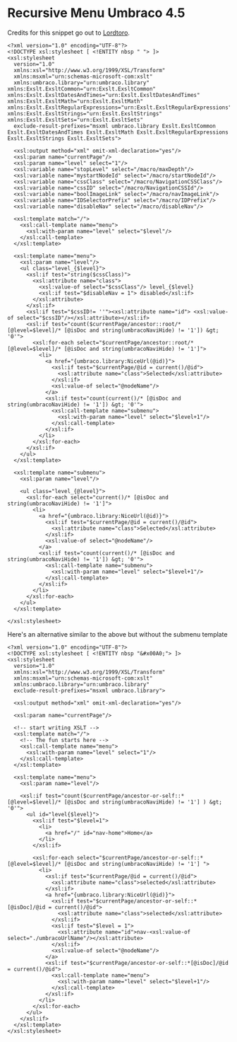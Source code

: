 # Recursive Menu Umbraco 4.5

Credits for this snippet go out to [Lordtoro](http://lordtoro.wordpress.com/2010/07/10/recursive-navigation-in-umbraco-4-5-0/).

    <?xml version="1.0" encoding="UTF-8"?>
    <!DOCTYPE xsl:stylesheet [ <!ENTITY nbsp " "> ]>
    <xsl:stylesheet
      version="1.0"
      xmlns:xsl="http://www.w3.org/1999/XSL/Transform"
      xmlns:msxml="urn:schemas-microsoft-com:xslt"
      xmlns:umbraco.library="urn:umbraco.library" xmlns:Exslt.ExsltCommon="urn:Exslt.ExsltCommon" xmlns:Exslt.ExsltDatesAndTimes="urn:Exslt.ExsltDatesAndTimes" xmlns:Exslt.ExsltMath="urn:Exslt.ExsltMath" xmlns:Exslt.ExsltRegularExpressions="urn:Exslt.ExsltRegularExpressions" xmlns:Exslt.ExsltStrings="urn:Exslt.ExsltStrings" xmlns:Exslt.ExsltSets="urn:Exslt.ExsltSets"
      exclude-result-prefixes="msxml umbraco.library Exslt.ExsltCommon Exslt.ExsltDatesAndTimes Exslt.ExsltMath Exslt.ExsltRegularExpressions Exslt.ExsltStrings Exslt.ExsltSets">

      <xsl:output method="xml" omit-xml-declaration="yes"/>
      <xsl:param name="currentPage"/>
      <xsl:param name="level" select="1"/>
      <xsl:variable name="stopLevel" select="/macro/maxDepth"/>
      <xsl:variable name="mystartNodeId" select="/macro/startNodeId"/>
      <xsl:variable name="cssClass" select="/macro/NavigationCSSClass"/>
      <xsl:variable name="cssID" select="/macro/NavigationCSSId"/>
      <xsl:variable name="boolImageLink" select="/macro/navImageLink"/>
      <xsl:variable name="IDSelectorPrefix" select="/macro/IDPrefix"/>
      <xsl:variable name="disableNav" select="/macro/disableNav"/>

      <xsl:template match="/">
        <xsl:call-template name="menu">
          <xsl:with-param name="level" select="$level"/>
        </xsl:call-template>
      </xsl:template>

      <xsl:template name="menu">
        <xsl:param name="level"/>
        <ul class="level_{$level}">
          <xsl:if test="string($cssClass)">
            <xsl:attribute name="class">
              <xsl:value-of select="$cssClass"/> level_{$level}
              <xsl:if test="$disableNav = 1"> disabled</xsl:if>
            </xsl:attribute>
          </xsl:if>
          <xsl:if test="$cssID!= ''"><xsl:attribute name="id"> <xsl:value-of select="$cssID"/></xsl:attribute></xsl:if>
          <xsl:if test="count($currentPage/ancestor::root/* [@level=$level]/* [@isDoc and string(umbracoNaviHide) != '1']) &gt; '0'">
            <xsl:for-each select="$currentPage/ancestor::root/* [@level=$level]/* [@isDoc and string(umbracoNaviHide) != '1']">
              <li>
                <a href="{umbraco.library:NiceUrl(@id)}">
                  <xsl:if test="$currentPage/@id = current()/@id">
                    <xsl:attribute name="class">Selected</xsl:attribute>
                  </xsl:if>
                  <xsl:value-of select="@nodeName"/>
                </a>
                <xsl:if test="count(current()/* [@isDoc and string(umbracoNaviHide) != '1']) &gt; '0'">
                  <xsl:call-template name="submenu">
                    <xsl:with-param name="level" select="$level+1"/>
                  </xsl:call-template>
                </xsl:if>
              </li>
            </xsl:for-each>
          </xsl:if>
        </ul>
      </xsl:template>

      <xsl:template name="submenu">
        <xsl:param name="level"/>

        <ul class="level_{@level}">
          <xsl:for-each select="current()/* [@isDoc and string(umbracoNaviHide) != '1']">
            <li>
              <a href="{umbraco.library:NiceUrl(@id)}">
                <xsl:if test="$currentPage/@id = current()/@id">
                  <xsl:attribute name="class">Selected</xsl:attribute>
                </xsl:if>
                <xsl:value-of select="@nodeName"/>
              </a>
              <xsl:if test="count(current()/* [@isDoc and string(umbracoNaviHide) != '1']) &gt; '0'">
                <xsl:call-template name="submenu">
                  <xsl:with-param name="level" select="$level+1"/>
                </xsl:call-template>
              </xsl:if>
            </li>
          </xsl:for-each>
        </ul>
      </xsl:template>

    </xsl:stylesheet>

Here's an alternative similar to the above but without the submenu template

    <?xml version="1.0" encoding="UTF-8"?>
    <!DOCTYPE xsl:stylesheet [ <!ENTITY nbsp "&#x00A0;"> ]>
    <xsl:stylesheet 
      version="1.0" 
      xmlns:xsl="http://www.w3.org/1999/XSL/Transform" 
      xmlns:msxml="urn:schemas-microsoft-com:xslt"
      xmlns:umbraco.library="urn:umbraco.library"
      exclude-result-prefixes="msxml umbraco.library">

      <xsl:output method="xml" omit-xml-declaration="yes"/>

      <xsl:param name="currentPage"/>

      <!-- start writing XSLT -->
      <xsl:template match="/">
        <!-- The fun starts here -->
        <xsl:call-template name="menu">
          <xsl:with-param name="level" select="1"/>
        </xsl:call-template>
      </xsl:template>

      <xsl:template name="menu">
        <xsl:param name="level"/>

        <xsl:if test="count($currentPage/ancestor-or-self::* [@level=$level]/* [@isDoc and string(umbracoNaviHide) != '1'] ) &gt; '0'">
          <ul id="level{$level}">
            <xsl:if test="$level=1">
              <li>
                <a href="/" id="nav-home">Home</a>
              </li>
            </xsl:if>

            <xsl:for-each select="$currentPage/ancestor-or-self::*  [@level=$level]/* [@isDoc and string(umbracoNaviHide) != '1'] ">
              <li>
                <xsl:if test="$currentPage/@id = current()/@id">
                  <xsl:attribute name="class">selected</xsl:attribute>
                </xsl:if>
                <a href="{umbraco.library:NiceUrl(@id)}">
                  <xsl:if test="$currentPage/ancestor-or-self::*[@isDoc]/@id = current()/@id">
                    <xsl:attribute name="class">selected</xsl:attribute>
                  </xsl:if>
                  <xsl:if test="$level = 1">
                    <xsl:attribute name="id">nav-<xsl:value-of select="./umbracoUrlName"/></xsl:attribute>
                  </xsl:if>
                  <xsl:value-of select="@nodeName"/>
                </a>
                <xsl:if test="$currentPage/ancestor-or-self::*[@isDoc]/@id = current()/@id">
                  <xsl:call-template name="menu">
                    <xsl:with-param name="level" select="$level+1"/>
                  </xsl:call-template>
                </xsl:if>
              </li>
            </xsl:for-each>
          </ul>    
        </xsl:if>
      </xsl:template>
    </xsl:stylesheet>
